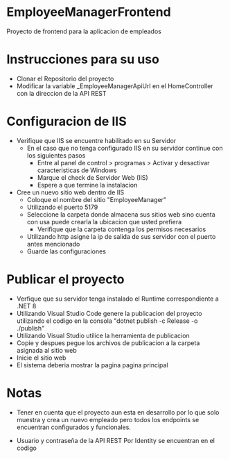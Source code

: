 # EmployeeManagerFrontend
Proyecto de frontend para la aplicacion de empleados

# Instrucciones para su uso
- Clonar el Repositorio del proyecto
- Modificar la variable _EmployeeManagerApiUrl en el HomeController con la direccion de la API REST

# Configuracion de IIS
- Verifique que IIS se encuentre habilitado en su Servidor
  - En el caso que no tenga configurado IIS en su servidor continue con los siguientes pasos
    - Entre al panel de control > programas > Activar y desactivar caracteristicas de Windows
    - Marque el check de Servidor Web (IIS)
    - Espere a que termine la instalacion
- Cree un nuevo sitio web dentro de IIS
    - Coloque el nombre del sitio "EmployeeManager" 
    - Utilizando el puerto 5179
    - Seleccione la carpeta donde almacena sus sitios web sino cuenta con usa puede crearla la ubicacion que usted prefiera
        - Verifique que la carpeta contenga los permisos necesarios 
    - Utilizando http asigne la ip de salida de sus servidor con el puerto antes mencionado
    - Guarde las configuraciones 

# Publicar el proyecto
- Verfique que su servidor tenga instalado el Runtime correspondiente a .NET 8
- Utilizando Visual Studio Code genere la publicacion del proyecto utilizando el codigo en la consola  "dotnet publish -c Release -o ./publish"
- Utilizando Visual Studio utilice la herramienta de publicacion
- Copie y despues pegue los archivos de publicacion a la carpeta asignada al sitio web 
- Inicie el sitio web 
- El sistema deberia mostrar la pagina pagina principal

# Notas 
- Tener en cuenta que el proyecto aun esta en desarrollo por lo que solo muestra y crea un nuevo empleado pero todos los endpoints se encuentran configurados y funcionales.

- Usuario y contraseña de la API REST Por Identity se encuentran en el codigo

